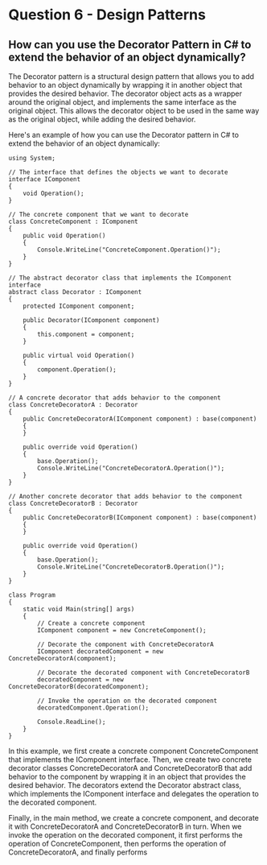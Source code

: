 # Question 6 - Design Patterns

## How can you use the Decorator Pattern in C# to extend the behavior of an object dynamically?

The Decorator pattern is a structural design pattern that allows you to add behavior to an object dynamically by wrapping it in another object that provides the desired behavior. The decorator object acts as a wrapper around the original object, and implements the same interface as the original object. This allows the decorator object to be used in the same way as the original object, while adding the desired behavior.

Here's an example of how you can use the Decorator pattern in C# to extend the behavior of an object dynamically:

```
using System;

// The interface that defines the objects we want to decorate
interface IComponent
{
    void Operation();
}

// The concrete component that we want to decorate
class ConcreteComponent : IComponent
{
    public void Operation()
    {
        Console.WriteLine("ConcreteComponent.Operation()");
    }
}

// The abstract decorator class that implements the IComponent interface
abstract class Decorator : IComponent
{
    protected IComponent component;

    public Decorator(IComponent component)
    {
        this.component = component;
    }

    public virtual void Operation()
    {
        component.Operation();
    }
}

// A concrete decorator that adds behavior to the component
class ConcreteDecoratorA : Decorator
{
    public ConcreteDecoratorA(IComponent component) : base(component)
    {
    }

    public override void Operation()
    {
        base.Operation();
        Console.WriteLine("ConcreteDecoratorA.Operation()");
    }
}

// Another concrete decorator that adds behavior to the component
class ConcreteDecoratorB : Decorator
{
    public ConcreteDecoratorB(IComponent component) : base(component)
    {
    }

    public override void Operation()
    {
        base.Operation();
        Console.WriteLine("ConcreteDecoratorB.Operation()");
    }
}

class Program
{
    static void Main(string[] args)
    {
        // Create a concrete component
        IComponent component = new ConcreteComponent();

        // Decorate the component with ConcreteDecoratorA
        IComponent decoratedComponent = new ConcreteDecoratorA(component);

        // Decorate the decorated component with ConcreteDecoratorB
        decoratedComponent = new ConcreteDecoratorB(decoratedComponent);

        // Invoke the operation on the decorated component
        decoratedComponent.Operation();

        Console.ReadLine();
    }
}

```
In this example, we first create a concrete component ConcreteComponent that implements the IComponent interface. Then, we create two concrete decorator classes ConcreteDecoratorA and ConcreteDecoratorB that add behavior to the component by wrapping it in an object that provides the desired behavior. The decorators extend the Decorator abstract class, which implements the IComponent interface and delegates the operation to the decorated component.

Finally, in the main method, we create a concrete component, and decorate it with ConcreteDecoratorA and ConcreteDecoratorB in turn. When we invoke the operation on the decorated component, it first performs the operation of ConcreteComponent, then performs the operation of ConcreteDecoratorA, and finally performs
